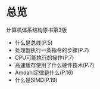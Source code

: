 # 总览

计算机体系结构原书第3版

- 什么是总线(P.5)
- 处理器执行一条指令的步骤(P.7)
- CPU可能执行的操作(P.7)
- 高速缓存使用了什么硬件技术(P.7)
- Amdahl定律是什么(P.16)
- 什么是SIMD(P.19)
